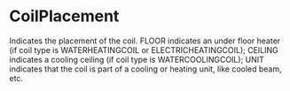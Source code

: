CoilPlacement
=============

Indicates the placement of the coil.
FLOOR indicates an under floor heater (if coil type is WATERHEATINGCOIL or ELECTRICHEATINGCOIL);
CEILING indicates a cooling ceiling (if coil type is WATERCOOLINGCOIL);
UNIT indicates that the coil is part of a cooling or heating unit, like cooled beam, etc.
